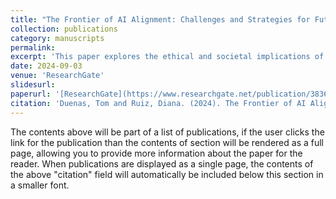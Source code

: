 ```yaml
---
title: "The Frontier of AI Alignment: Challenges and Strategies for Future AI Systems"
collection: publications
category: manuscripts
permalink: 
excerpt: 'This paper explores the ethical and societal implications of AI alignment, particularly as systems become more powerful and potentially capable of emergent behaviors.'
date: 2024-09-03
venue: 'ResearchGate'
slidesurl: 
paperurl: '[ResearchGate](https://www.researchgate.net/publication/383697750_The_Frontier_of_AI_Alignment_Challenges_and_Strategies_for_Future_AI_Systems)'
citation: 'Duenas, Tom and Ruiz, Diana. (2024). The Frontier of AI Alignment: Challenges and Strategies for Future AI Systems. 10.13140/RG.2.2.18422.41284. '
---
```


The contents above will be part of a list of publications, if the user clicks the link for the publication than the contents of section will be rendered as a full page, allowing you to provide more information about the paper for the reader. When publications are displayed as a single page, the contents of the above "citation" field will automatically be included below this section in a smaller font.
